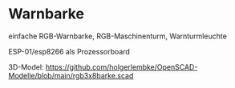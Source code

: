 # Warnbarke

einfache RGB-Warnbarke, RGB-Maschinenturm, Warnturmleuchte 

ESP-01/esp8266 als Prozessorboard

3D-Model: https://github.com/holgerlembke/OpenSCAD-Modelle/blob/main/rgb3x8barke.scad
